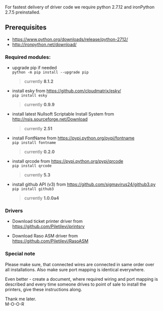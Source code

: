 For fastest delivery of driver code we require python 2.7.12 and ironPython 2.7.5 preinstalled.

## Prerequisites

- https://www.python.org/downloads/release/python-2712/
- http://ironpython.net/download/

### Required modules:

- upgrade pip if needed  
  `python -m pip install --upgrade pip`
  > currently **8.1.2**

- install esky from https://github.com/cloudmatrix/esky/  
  `pip install esky`
  > currently **0.9.9**

- install latest Nullsoft Scriptable Install System from http://nsis.sourceforge.net/Download  
  > currently **2.51**

- install FontName from https://pypi.python.org/pypi/fontname  
  `pip install fontname`
  > currently **0.2.0**

- install qrcode from https://pypi.python.org/pypi/qrcode  
  `pip install qrcode`
  > currently **5.3**

- install github API (v3) from https://github.com/sigmavirus24/github3.py  
  `pip install github3`
  > currently **1.0.0a4**


### Drivers

- Download ticket printer driver from  
  https://github.com/Piletilevi/printsrv

- Download Raso ASM driver from  
  https://github.com/Piletilevi/RasoASM


### Special note

Please make sure, that connected wires are connected in same order over all installations.
Also make sure port mapping is identical everywhere.  

Even better - create a document, where required wiring and port mapping is described and every time someone drives to point of sale to install the printers, give these instructions along.  

Thank me later.  
M-O-O-R
